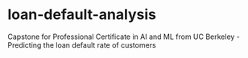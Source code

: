 # loan-default-analysis
Capstone for Professional Certificate in AI and ML from UC Berkeley - Predicting the loan default rate of customers
